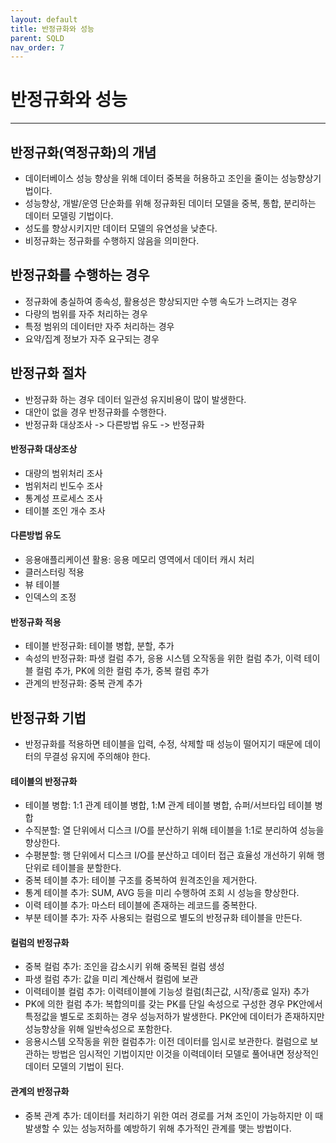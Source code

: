 ```yaml
---
layout: default
title: 반정규화와 성능
parent: SQLD
nav_order: 7
---
```


# 반정규화와 성능

---

## 반정규화(역정규화)의 개념

- 데이터베이스 성능 향상을 위해 데이터 중복을 허용하고 조인을 줄이는 성능향상기법이다.
- 성능향상, 개발/운영 단순화를 위해 정규화된 데이터 모델을 중복, 통합, 분리하는 데이터 모델링 기법이다.
- 성도를 향상시키지만 데이터 모델의 유연성을 낮춘다.
- 비정규화는 정규화를 수행하지 않음을 의미한다.

## 반정규화를 수행하는 경우

- 정규화에 충실하여 종속성, 활용성은 향상되지만 수행 속도가 느려지는 경우
- 다량의 범위를 자주 처리하는 경우
- 특정 범위의 데이터만 자주 처리하는 경우
- 요약/집계 정보가 자주 요구되는 경우

## 반정규화 절차

- 반정규화 하는 경우 데이터 일관성 유지비용이 많이 발생한다.
- 대안이 없을 경우 반정규화를 수행한다.
- 반정규화 대상조사 -> 다른방법 유도 -> 반정규화

#### 반정규화 대상조상

- 대량의 범위처리 조사
- 범위처리 빈도수 조사
- 통계성 프로세스 조사
- 테이블 조인 개수 조사

#### 다른방법 유도

- 응용애플리케이션 활용: 응용 메모리 영역에서 데이터 캐시 처리
- 클러스터링 적용
- 뷰 테이블
- 인덱스의 조정

#### 반정규화 적용

- 테이블 반정규화: 테이블 병합, 분할, 추가
- 속성의 반정규화: 파생 컬럼 추가, 응용 시스템 오작동을 위한 컬럼 추가, 이력 테이블 컬럼 추가, PK에 의한 컬럼 추가, 중복 컬럼 추가
- 관계의 반정규화: 중복 관계 추가

## 반정규화 기법

- 반정규화를 적용하면 테이블을 입력, 수정, 삭제할 때 성능이 떨어지기 때문에 데이터의 무결성 유지에 주의해야 한다.

#### 테이블의 반정규화

- 테이블 병합: 1:1 관계 테이블 병합, 1:M 관계 테이블 병합, 슈퍼/서브타입 테이블 병합
- 수직분할: 열 단위에서 디스크 I/O를 분산하기 위해 테이블을 1:1로 분리하여 성능을 향상한다.
- 수평분할: 행 단위에서 디스크 I/O를 분산하고 데이터 접근 효율성 개선하기 위해 행 단위로 테이블을 분할한다.
- 중복 테이블 추가: 테이블 구조를 중복하여 원격조인을 제거한다.
- 통계 테이블 추가: SUM, AVG 등을 미리 수행하여 조회 시 성능을 향상한다.
- 이력 테이블 추가: 마스터 테이블에 존재하는 레코드를 중복한다.
- 부분 테이블 추가: 자주 사용되는 컬럼으로 별도의 반정규화 테이블을 만든다.

#### 컬럼의 반정규화

- 중복 컬럼 추가: 조인을 감소시키 위해 중복된 컬럼 생성
- 파생 컬럼 추가: 값을 미리 계산해서 컬럼에 보관
- 이력테이블 컬럼 추가: 이력테이블에 기능성 컬럼(최근값, 시작/종료 일자) 추가
- PK에 의한 컬럼 추가: 복합의미를 갖는 PK를 단일 속성으로 구성한 경우 PK안에서 특정값을 별도로 조회하는 경우 성능저하가 발생한다. PK안에 데이터가 존재하지만 성능향상을 위해 일반속성으로 포함한다.
- 응용시스템 오작동을 위한 컬럼추가: 이전 데이터를 임시로 보관한다. 컬럼으로 보관하는 방법은 임시적인 기법이지만 이것을 이력데이터 모델로 풀어내면 정상적인 데이터 모델의 기법이 된다.

#### 관계의 반정규화

- 중복 관계 추가: 데이터를 처리하기 위한 여러 경로를 거쳐 조인이 가능하지만 이 때 발생할 수 있는 성능저하를 예방하기 위해 추가적인 관계를 맺는 방법이다.

